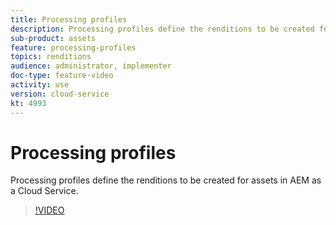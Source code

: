 ```yaml
---
title: Processing profiles
description: Processing profiles define the renditions to be created for assets in AEM as a Cloud Service.
sub-product: assets
feature: processing-profiles
topics: renditions
audience: administrator, implementer
doc-type: feature-video
activity: use
version: cloud-service
kt: 4993
---
```


# Processing profiles

Processing profiles define the renditions to be created for assets in AEM as a Cloud Service.

>[!VIDEO](https://video.tv.adobe.com/v/35597/?quality=12&learn=on&hidetitle=true)
